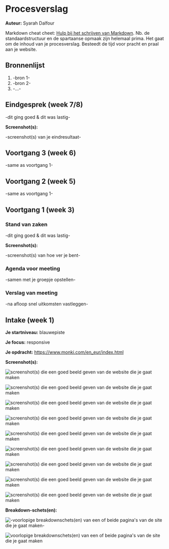 # Procesverslag
**Auteur:** Syarah Dalfour

Markdown cheat cheet: [Hulp bij het schrijven van Markdown](https://github.com/adam-p/markdown-here/wiki/Markdown-Cheatsheet). Nb. de standaardstructuur en de spartaanse opmaak zijn helemaal prima. Het gaat om de inhoud van je procesverslag. Besteedt de tijd voor pracht en praal aan je website.



## Bronnenlijst
1. -bron 1-
2. -bron 2-
3. -...-



## Eindgesprek (week 7/8)

-dit ging goed & dit was lastig-

**Screenshot(s):**

-screenshot(s) van je eindresultaat-



## Voortgang 3 (week 6)

-same as voortgang 1-



## Voortgang 2 (week 5)

-same as voortgang 1-



## Voortgang 1 (week 3)

### Stand van zaken

-dit ging goed & dit was lastig-

**Screenshot(s):**

-screenshot(s) van hoe ver je bent-

### Agenda voor meeting

-samen met je groepje opstellen-

### Verslag van meeting

-na afloop snel uitkomsten vastleggen-



## Intake (week 1)

**Je startniveau:**  blauwepiste

**Je focus:** responsive 

**Je opdracht:** https://www.monki.com/en_eur/index.html

**Screenshot(s):**

![screenshot(s) die een goed beeld geven van de website die je gaat maken](images/image1.PNG)

![screenshot(s) die een goed beeld geven van de website die je gaat maken](images/image2.PNG)

![screenshot(s) die een goed beeld geven van de website die je gaat maken](images/image3.PNG)

![screenshot(s) die een goed beeld geven van de website die je gaat maken](images/image4.PNG)

![screenshot(s) die een goed beeld geven van de website die je gaat maken](images/image5.png)

![screenshot(s) die een goed beeld geven van de website die je gaat maken](images/image6.png)

![screenshot(s) die een goed beeld geven van de website die je gaat maken](images/image7.png)

![screenshot(s) die een goed beeld geven van de website die je gaat maken](images/image8.png)

![screenshot(s) die een goed beeld geven van de website die je gaat maken](images/image9.png)


**Breakdown-schets(en):**

![-voorlopige breakdownschets(en) van een of beide pagina's van de site die je gaat maken-](images/BreakdownSchetsMac1.png)

![voorlopige breakdownschets(en) van een of beide pagina's van de site die je gaat maken](images/BreakdownSchetsMac2.png)

